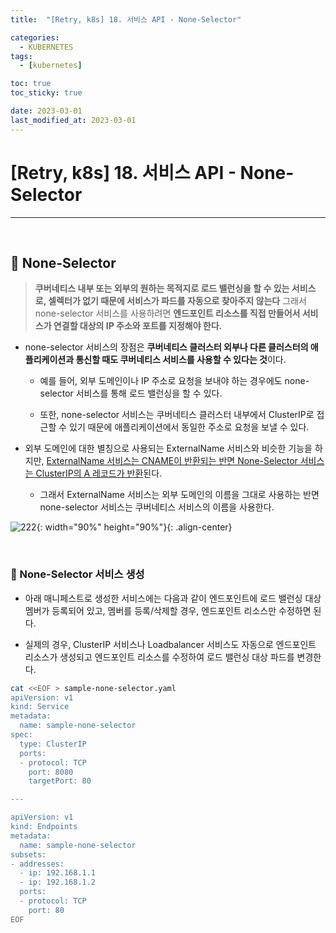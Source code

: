 ```yaml
---
title:  "[Retry, k8s] 18. 서비스 API - None-Selector" 

categories:
  - KUBERNETES
tags:
  - [kubernetes]

toc: true
toc_sticky: true

date: 2023-03-01
last_modified_at: 2023-03-01
---
```

# [Retry, k8s] 18. 서비스 API - None-Selector
---

<style>
table {
    font-size: 12pt;
}
table th:first-of-type {
    width: 5%;
}
table th:nth-of-type(2) {
    width: 15%;
}
table th:nth-of-type(3) {
    width: 50%;
}
table th:nth-of-type(4) {
    width: 30%;
}
</style>

<br>

## 🔔 None-Selector

> **쿠버네티스 내부 또는 외부의 원하는 목적지로 로드 밸런싱을 할 수 있는 서비스로, 셀렉터가 없기 때문에 서비스가 파드를 자동으로 찾아주지 않는다** 그래서 none-selector 서비스를 사용하려면 **엔드포인트 리소스를 직접 만들어서 서비스가 연결할 대상의 IP 주소와 포트를 지정해야 한다.**


+ none-selector 서비스의 장점은 **쿠버네티스 클러스터 외부나 다른 클러스터의 애플리케이션과 통신할 때도 쿠버네티스 서비스를 사용할 수 있다는 것**이다.

  + 예를 들어, 외부 도메인이나 IP 주소로 요청을 보내야 하는 경우에도 none-selector 서비스를 통해 로드 밸런싱을 할 수 있다.

  + 또한, none-selector 서비스는 쿠버네티스 클러스터 내부에서 ClusterIP로 접근할 수 있기 때문에 애플리케이션에서 동일한 주소로 요청을 보낼 수 있다.


+ 외부 도메인에 대한 별칭으로 사용되는 ExternalName 서비스와 비슷한 기능을 하지만, <u>ExternalName 서비스는 CNAME이 반환되는 반면 None-Selector 서비스는 ClusterIP의 A 레코드가 반환</u>된다.

  + 그래서 ExternalName 서비스는 외부 도메인의 이름을 그대로 사용하는 반면 none-selector 서비스는 쿠버네티스 서비스의 이름을 사용한다.


![222](https://user-images.githubusercontent.com/42735894/229423546-e16a9e6f-e4c3-42c3-915b-3cad177c3d87.png){: width="90%" height="90%"}{: .align-center}


<br>

### 📜 None-Selector 서비스 생성

+ 아래 매니페스트로 생성한 서비스에는 다음과 같이 엔드포인트에 로드 밸런싱 대상 멤버가 등록되어 있고, 멤버를 등록/삭제할 경우, 엔드포인트 리소스만 수정하면 된다.

+ 실제의 경우, ClusterIP 서비스나 Loadbalancer 서비스도 자동으로 엔드포인트 리소스가 생성되고 엔드포인트 리소스를 수정하여 로드 밸런싱 대상 파드를 변경한다.

```bash
cat <<EOF > sample-none-selector.yaml
apiVersion: v1
kind: Service
metadata:
  name: sample-none-selector
spec:
  type: ClusterIP
  ports:
  - protocol: TCP
    port: 8080
    targetPort: 80

---

apiVersion: v1
kind: Endpoints
metadata:
  name: sample-none-selector
subsets:
- addresses:
  - ip: 192.168.1.1
  - ip: 192.168.1.2
  ports:
  - protocol: TCP
    port: 80
EOF
```

<br>